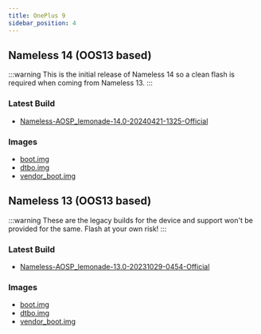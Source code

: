 ```yaml
---
title: OnePlus 9
sidebar_position: 4
---
```


## Nameless 14 (OOS13 based)

:::warning
This is the initial release of Nameless 14 so a clean flash is required when coming from Nameless 13.
:::

### Latest Build
- [Nameless-AOSP_lemonade-14.0-20240421-1325-Official](https://sourceforge.net/projects/nameless-aosp/files/lemonade/Nameless-AOSP_lemonade-14.0-20240421-1325-Official.zip/download)

### Images
- [boot.img](https://sourceforge.net/projects/nameless-aosp/files/lemonade/images/21-04-24/boot.img/download)
- [dtbo.img](https://sourceforge.net/projects/nameless-aosp/files/lemonade/images/21-04-24/dtbo.img/download)
- [vendor_boot.img](https://sourceforge.net/projects/nameless-aosp/files/lemonade/images/21-04-24/vendor_boot.img/download)

## Nameless 13 (OOS13 based)

:::warning
These are the legacy builds for the device and support won't be provided for the same. Flash at your own risk!
:::

### Latest Build
- [Nameless-AOSP_lemonade-13.0-20231029-0454-Official](https://sourceforge.net/projects/nameless-aosp/files/lemonade/Nameless-AOSP_lemonade-13.0-20231029-0454-Official.zip/download)

### Images
- [boot.img](https://sourceforge.net/projects/nameless-aosp/files/lemonade/images/14-01-2023/boot.img/download)
- [dtbo.img](https://sourceforge.net/projects/nameless-aosp/files/lemonade/images/14-01-2023/dtbo.img/download)
- [vendor_boot.img](https://sourceforge.net/projects/nameless-aosp/files/lemonade/images/14-01-2023/vendor_boot.img/download)